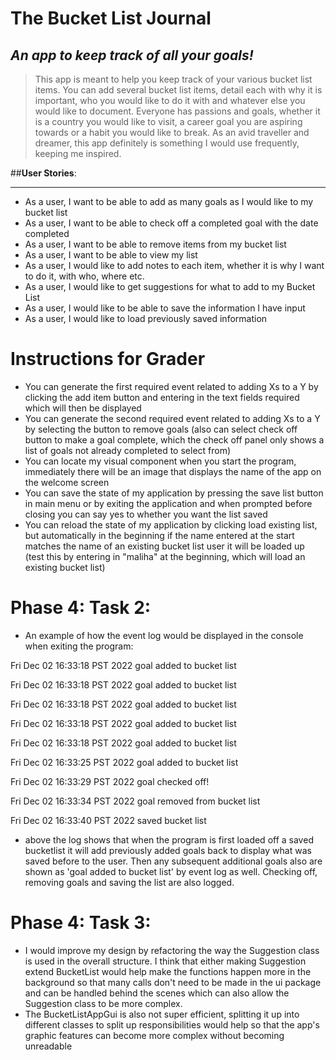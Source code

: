 # The Bucket List Journal

## *An app to keep track of all your goals!*

>This app is meant to help you keep track of your various bucket list items.
You can add several bucket list items, detail each with why it is important, 
who you would like to do it with and whatever else you would like to document. 
Everyone has passions and goals, whether it is a country you would like to visit, 
a career goal you are aspiring towards or a habit you would like to break. 
As an avid traveller and dreamer, this app definitely is something I would 
use frequently, keeping me inspired. 

##**User Stories**:
____
- As a user, I want to be able to add as many goals as I would like to my bucket list
- As a user, I want to be able to check off a completed goal with the date completed
- As a user, I want to be able to remove items from my bucket list 
- As a user, I want to be able to view my list 
- As a user, I would like to add notes to each item, whether it is why I want to do it, with who, where etc.
- As a user, I would like to get suggestions for what to add to my Bucket List
- As a user, I would like to be able to save the information I have input
- As a user, I would like to load previously saved information

# Instructions for Grader

- You can generate the first required event related to adding Xs to a Y by clicking the add item button
and entering in the text fields required which will then be displayed
- You can generate the second required event related to adding Xs to a Y by
selecting the button to remove goals (also can select check off button to 
make a goal complete, which the check off panel only shows a list of 
goals not already completed to select from)
- You can locate my visual component when you start the program, immediately there will be an image 
that displays the name of the app on the welcome screen 
- You can save the state of my application by pressing the save list button in main menu or by 
exiting the application and when prompted before closing you can say yes to whether you want the list saved
- You can reload the state of my application by clicking load existing list, but automatically in the beginning 
if the name entered at the start matches the name of an existing bucket list user it will be loaded up
  (test this by entering in "maliha" at the beginning, which will load an existing bucket list)

# Phase 4: Task 2:
- An example of how the event log would be displayed in the console when exiting the program:

Fri Dec 02 16:33:18 PST 2022
goal added to bucket list


Fri Dec 02 16:33:18 PST 2022
goal added to bucket list


Fri Dec 02 16:33:18 PST 2022
goal added to bucket list


Fri Dec 02 16:33:18 PST 2022
goal added to bucket list


Fri Dec 02 16:33:18 PST 2022
goal added to bucket list


Fri Dec 02 16:33:25 PST 2022
goal added to bucket list


Fri Dec 02 16:33:29 PST 2022
goal checked off!


Fri Dec 02 16:33:34 PST 2022
goal removed from bucket list


Fri Dec 02 16:33:40 PST 2022
saved bucket list





- above the log shows that when the program is first loaded off a saved
bucketlist it will add previously added goals back to display what was saved before to the user. 
Then any subsequent additional goals also are shown as 'goal added to bucket list' by event log as well.
Checking off, removing goals and saving the list are also logged. 

# Phase 4: Task 3:
- I would improve my design by refactoring the way the Suggestion class is used in 
the overall structure. I think that either making Suggestion extend BucketList would help
make the functions happen more in the background so that many calls don't need to be made in the 
ui package and can be handled behind the scenes which can also allow the Suggestion class to be more complex.
- The BucketListAppGui is also not super efficient, splitting it up 
into different classes to split up responsibilities would help so that the app's graphic features can become 
more complex without becoming unreadable 